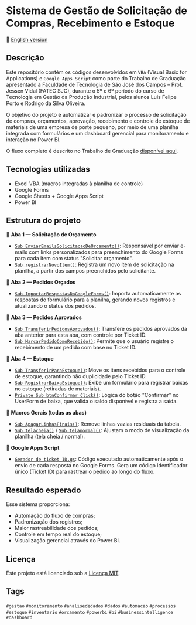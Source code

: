 # Sistema de Gestão de Solicitação de Compras, Recebimento e Estoque
📄 [English version](README_English.md)
## Descrição
Este repositório contém os códigos desenvolvidos em `VBA` (Visual Basic for Applications) e `Google Apps Script` como parte do Trabalho de Graduação apresentado à Faculdade de Tecnologia de São José dos Campos – Prof. Jessen Vidal (FATEC SJC), durante o 5º e 6º período do curso de Tecnologia em Gestão da Produção Industrial, pelos alunos Luis Felipe Porto e Rodrigo da Silva Oliveira.

O objetivo do projeto é automatizar e padronizar o processo de solicitação de compras, orçamentos, aprovação, recebimento e controle de estoque de materiais de uma empresa de porte pequeno, por meio de uma planilha integrada com formulários e um dashboard gerencial para monitoramento e interação no Power BI.

O fluxo completo é descrito no Trabalho de Graduação [disponível aqui](https://drive.google.com/file/d/1il2iBtzbF8Q_8AwS4Z1RSmsinUmUGz2x/view?usp=sharing).

## Tecnologias utilizadas
- Excel VBA (macros integradas à planilha de controle)
- Google Forms
- Google Sheets + Google Apps Script
- Power BI

## Estrutura do projeto
🔹 **Aba 1 — Solicitação de Orçamento**  
- [`Sub EnviarEmailsSolicitacaoDeOrcamento()`](vba/aba1/EnviarEmailsSolicitacaoDeOrcamento.bas): Responsável por enviar e-mails com links personalizados para preenchimento do Google Forms para cada item com status "Solicitar orçamento".
- [`Sub registrarNovoItem()`](vba/aba1/registrarNovoItem.bas): Registra um novo item de solicitação na planilha, a partir dos campos preenchidos pelo solicitante.  

🔹 **Aba 2 — Pedidos Orçados**  
- [`Sub ImportarRespostasDoGoogleForms()`](vba/aba2/ImportarRespostasDoGoogleForms.bas): Importa automaticamente as respostas do formulário para a planilha, gerando novos registros e atualizando o status dos pedidos.

🔹 **Aba 3 — Pedidos Aprovados**  
- [`Sub TransferirPedidosAprovados()`](vba/aba3/TransferirPedidosAprovados.bas): Transfere os pedidos aprovados da aba anterior para esta aba, com controle por Ticket ID.
- [`Sub MarcarPedidoComoRecebido()`](vba/aba3/MarcarPedidoComoRecebido.bas): Permite que o usuário registre o recebimento de um pedido com base no Ticket ID.

🔹 **Aba 4 — Estoque**  
- [`Sub TransferirParaEstoque()`](vba/aba4/TransferirParaEstoque.bas): Move os itens recebidos para o controle de estoque, garantindo não duplicidade pelo Ticket ID.
- [`Sub RegistrarBaixaEstoque()`](vba/aba4/RegistrarBaixaEstoque.bas): Exibe um formulário para registrar baixas no estoque (retiradas de materiais).
- [`Private Sub btnConfirmar_Click()`](vba/aba4/btnConfirmar_Click.bas): Lógica do botão "Confirmar" no UserForm de baixa, que valida o saldo disponível e registra a saída.

🔹 **Macros Gerais (todas as abas)**  
- [`Sub ApagarLinhasFinais()`](vba/macros-gerais/ApagarLinhasFinais.bas): Remove linhas vazias residuais da tabela.
- [`Sub telacheia()`](vba/macros-gerais/telacheia.bas) / [`Sub telanormal()`](vba/macros-gerais/telanormal.bas): Ajustam o modo de visualização da planilha (tela cheia / normal).

🔹 **Google Apps Script**  
- [`Gerador de ticket ID.gs`](google-apps-script/Gerador_TicketID.gs): Código executado automaticamente após o envio de cada resposta no Google Forms. Gera um código identificador único (Ticket ID) para rastrear o pedido ao longo do fluxo.

## Resultado esperado
Esse sistema proporciona:
- Automação do fluxo de compras;
- Padronização dos registros;
- Maior rastreabilidade dos pedidos;
- Controle em tempo real do estoque;
- Visualização gerencial através do Power BI.

## Licença
Este projeto está licenciado sob a [Licença MIT](LICENSE).

## Tags
`#gestao` `#monitoramento` `#analisededados` `#dados` `#automacao` `#processos` `#estoque` `#inventario` `#orcamento` `#powerbi` `#bi` `#businessintelligence` `#dashboard`
